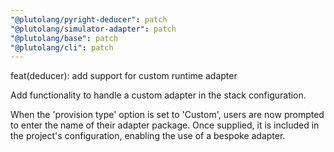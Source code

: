 ```yaml
---
"@plutolang/pyright-deducer": patch
"@plutolang/simulator-adapter": patch
"@plutolang/base": patch
"@plutolang/cli": patch
---
```


feat(deducer): add support for custom runtime adapter

Add functionality to handle a custom adapter in the stack configuration.

When the 'provision type' option is set to 'Custom', users are now prompted to enter the name of their adapter package. Once supplied, it is included in the project's configuration, enabling the use of a bespoke adapter.
